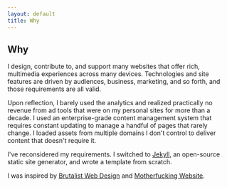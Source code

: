 ```yaml
---
layout: default
title: Why 
---
```

## Why

I design, contribute to, and support many websites that offer rich, multimedia experiences across many devices. Technologies and site features are driven by audiences, business, marketing, and so forth, and those requirements are all valid.

Upon reflection, I barely used the analytics and realized practically no revenue from ad tools that were on my personal sites for more than a decade. I used an enterprise-grade content management system that requires constant updating to manage a handful of pages that rarely change. I loaded assets from multiple domains I don't control to deliver content that doesn't require it.

I've reconsidered my requirements. I switched to [Jekyll](https://jekyllrb.com/), an open-source static site generator, and wrote a template from scratch.

I was inspired by [Brutalist Web Design](https://brutalist-web.design/) and [Motherfucking Website](https://motherfuckingwebsite.com/).
